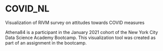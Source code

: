 # COVID_NL
Visualization of RIVM survey on attitudes towards COVID measures

Athena84 is a participant in the January 2021 cohort of the New York City Data Science Academy Bootcamp.
This visualization tool was created as part of an assignment in the bootcamp.
